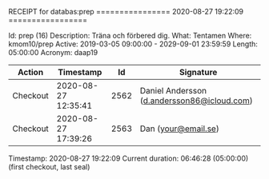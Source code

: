 RECEIPT for databas:prep
================ 2020-08-27 19:22:09 =================

Id:          prep (16)
Description: Träna och förbered dig.
What:        Tentamen
Where:       kmom10/prep
Active:      2019-03-05 09:00:00 - 2029-09-01 23:59:59
Length:      05:00:00
Acronym:     daap19

| Action   | Timestamp           | Id    | Signature |
|----------|---------------------|-------|-----------|
| Checkout | 2020-08-27 12:35:41 |  2562 | Daniel Andersson (d.andersson86@icloud.com) |
| Checkout | 2020-08-27 17:39:26 |  2563 | Dan (your@email.se) |

Timestamp:        2020-08-27 19:22:09
Current duration: 06:46:28 (05:00:00) (first checkout, last seal)

